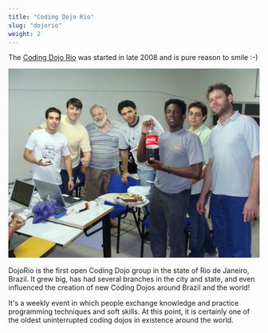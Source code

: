 ```yaml
---
title: "Coding Dojo Rio"
slug: "dojorio"
weight: 2
---
```


The [Coding Dojo Rio](https://dojorio.org) was started in late 2008 and is pure
reason to smile :-)

<img src="imgs/dojorio.jpg" alt="Coding Dojo Rio party time" class="img-responsive img-thumbnail">

DojoRio is the first open Coding Dojo group in the state of Rio de Janeiro,
Brazil. It grew big, has had several branches in the city and state, and even
influenced the creation of new Coding Dojos around Brazil and the world!

It's a weekly event in which people exchange knowledge and practice programming
techniques and soft skills. At this point, it is certainly one of the oldest
uninterrupted coding dojos in existence around the world.
